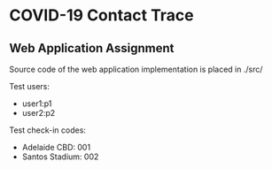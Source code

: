 # COVID-19 Contact Trace
## Web Application Assignment

Source code of the web application implementation is placed in ./src/

Test users: 
* user1:p1
* user2:p2

Test check-in codes: 
* Adelaide CBD: 001
* Santos Stadium: 002